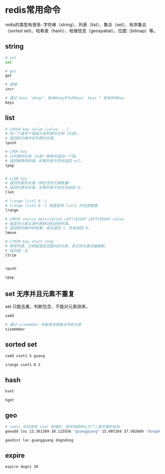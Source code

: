 # redis常用命令

redis的类型有很多: 字符串（string）、列表（list）、集合（set）、有序集合（sorted set)、哈希表（hash）、地理信息（geospatial）、位图（bitmap）等。


## string

```sh
# set
set

# get
get

# 递增
incr

# 通过 keys 'dong*' 查询dong开头的keys  keys * 查询所有key
keys
```

## list

```sh
# LPUSH key value [value ...]  
# 将一个或多个值插入到列表的左侧（头部）。
# 返回执行操作后列表的长度。
lpush

# LPOP key
# 从列表的左侧（头部）移除并返回一个值。
# 返回被移除的值，如果列表为空则返回 nil。
lpop


# LLEN key
# 返回列表的长度（即包含的元素数量）
# 返回列表的长度，如果列表不存在则返回 0。
llen

# lrange list1 0 -1
# lrange list1 0 -1 就是查询 list1 的全部数据
lrange

# LMOVE source destination LEFT|RIGHT LEFT|RIGHT value
# 指定的元素从源列表移动到目标列表。
# 返回移动操作的结果，成功返回 1，失败返回 0。
lmove

# LTRIM key start stop
# 修剪列表，只保留指定范围内的元素，其它的元素将被删除。
# 返回值：无
ltrim


rpush

rpop
```

## set 无序并且元素不重复

set 只能去重、判断包含，不能对元素排序。

```sh
sadd

# 通过 sismember 判断是否是集合中的元素
sismember

```


## sorted set

```sh
zadd zset1 5 guang

zrange zset1 0 2
```

## hash

```sh
hset

hget


```


## geo

```sh
# redis 实际使用 zset 存储的，把经纬度转化为了二维平面的坐标：
geoadd loc 13.361389 38.115556 "guangguang" 15.087269 37.502669 "dongdong" 

geodist loc guangguang dogndong
```

## expire 

```sh
expire dogn1 30
```